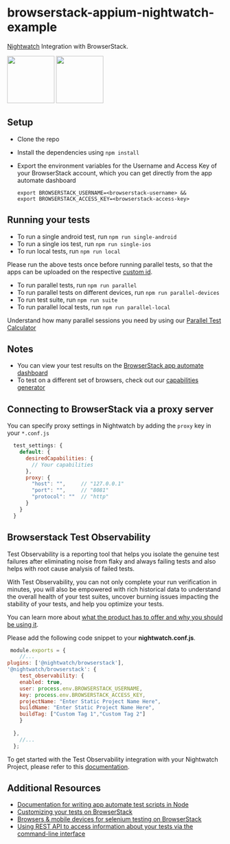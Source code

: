 # browserstack-appium-nightwatch-example

[Nightwatch](http://nightwatchjs.org/) Integration with BrowserStack.

<img src ="http://nightwatchjs.org/img/logo-nightwatch.png" height = "110"> <img src ="https://d13vhgz95ul9hy.cloudfront.net/blog/wp-content/uploads/2018/03/BrowserStack.png" height = "110">

## Setup

- Clone the repo
- Install the dependencies using `npm install`
- Export the environment variables for the Username and Access Key of your BrowserStack account, which you can get directly from the app automate dashboard

  ```
  export BROWSERSTACK_USERNAME=<browserstack-username> &&
  export BROWSERSTACK_ACCESS_KEY=<browserstack-access-key>
  ```


## Running your tests

- To run a single android test, run `npm run single-android`
- To run a single ios test, run `npm run single-ios`
- To run local tests, run `npm run local`

Please run the above tests once before running parallel tests, so that the apps can be uploaded on the respective [custom id](https://www.browserstack.com/docs/app-automate/appium/upload-app-define-custom-id).
- To run parallel tests, run `npm run parallel`
- To run parallel tests on different devices, run `npm run parallel-devices`
- To run test suite, run `npm run suite`
- To run parallel local tests, run `npm run parallel-local`


Understand how many parallel sessions you need by using our [Parallel Test Calculator](https://www.browserstack.com/automate/parallel-calculator?ref=github)

## Notes

- You can view your test results on the [BrowserStack app automate dashboard](https://app-automate.browserstack.com/)
- To test on a different set of browsers, check out our [capabilities generator](https://www.browserstack.com/app-automate/capabilities)


## Connecting to BrowserStack via a proxy server

You can specify proxy settings in Nightwatch by adding the `proxy` key in your `*.conf.js`

```javascript
  test_settings: {
    default: {
      desiredCapabilities: {
        // Your capabilities
      },
      proxy: {
        "host": "",     // "127.0.0.1"
        "port": "",     // "8081"
        "protocol": ""  // "http"
      }
    }
  }
```

## Browserstack Test Observability

Test Observability is a reporting tool that helps you isolate the genuine test failures after eliminating noise from flaky and always failing tests and also helps with root cause analysis of failed tests.

With Test Observability, you can not only complete your run verification in minutes, you will also be empowered with rich historical data to understand the overall health of your test suites, uncover burning issues impacting the stability of your tests, and help you optimize your tests.

You can learn more about [what the product has to offer and why you should be using it](https://www.browserstack.com/docs/test-observability/overview/what-is-test-observability).

Please add the following code snippet to your **nightwatch.conf.js**.
```js
 module.exports = {
    //...
plugins: ['@nightwatch/browserstack'],
'@nightwatch/browserstack': {
    test_observability: {
    enabled: true,
    user: process.env.BROWSERSTACK_USERNAME,
    key: process.env.BROWSERSTACK_ACCESS_KEY,
    projectName: "Enter Static Project Name Here",
    buildName: "Enter Static Project Name Here",
    buildTag: ["Custom Tag 1","Custom Tag 2"]
    }
   
  },
    //...
  };
```
To get started with the Test Observability integration with your Nightwatch Project, please refer to this [documentation](https://www.browserstack.com/docs/test-observability/quick-start/nightwatch).

## Additional Resources

- [Documentation for writing app automate test scripts in Node](https://www.browserstack.com/docs/app-automate/appium/getting-started/nodejs)
- [Customizing your tests on BrowserStack](https://www.browserstack.com/app-automate/capabilities)
- [Browsers & mobile devices for selenium testing on BrowserStack](https://www.browserstack.com/list-of-browsers-and-platforms/app_automate)
- [Using REST API to access information about your tests via the command-line interface](https://www.browserstack.com/docs/app-automate/api-reference/introduction)

